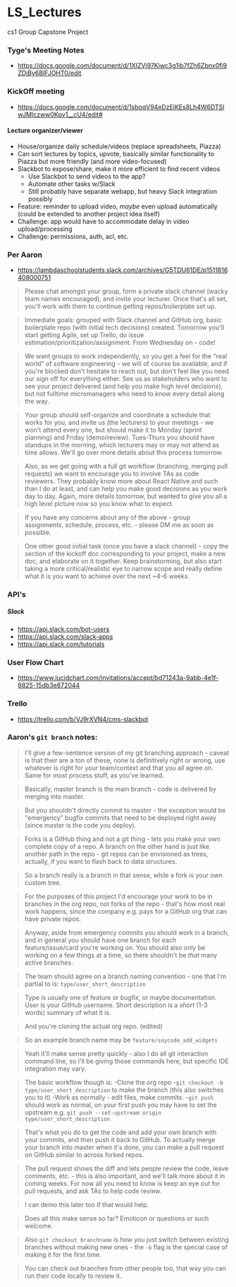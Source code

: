 # LS_Lectures
cs1 Group Capstone Project

### Tyge's Meeting Notes
- https://docs.google.com/document/d/1XIZVj97Kjwc3g1ib7fZh6Zbnx0fi9ZDjBy6BlFJOHT0/edit

### KickOff meeting
- https://docs.google.com/document/d/1sboqV94eDzEiKEs8Lh4W6DTSlwJMIczww0Kpv1__cU4/edit#

#### Lecture organizer/viewer
- House/organize daily schedule/videos (replace spreadsheets, Piazza)
- Can sort lectures by topics, upvote, basically similar functionality to Piazza but more friendly (and more video-focused)
- Slackbot to expose/share, make it more efficient to find recent videos
  - Use Slackbot to send videos to the app?
  - Automate other tasks w/Slack
  - Still probably have separate webapp, but heavy Slack integration possibly
- Feature: reminder to upload video, *maybe* even upload automatically (could be extended to another project idea itself)
- Challenge: app would have to accommodate delay in video upload/processing
- Challenge: permissions, auth, acl, etc.

### Per Aaron
- https://lambdaschoolstudents.slack.com/archives/G5TDU61DE/p1511816408000751
> Please chat amongst your group, form a private slack channel (wacky team names encouraged), and invite your lecturer. Once that's all set, you'll work with them to continue getting repos/boilerplate set up.

> Immediate goals: grouped with Slack channel and GitHub org, basic boilerplate repo (with initial tech decisions) created. Tomorrow you'll start getting Agile, set up Trello, do issue estimation/prioritization/assignment. From Wednesday on - code!

> We want groups to work independently, so you get a feel for the "real world" of software engineering - we will of course be available, and if you're blocked don't hesitate to reach out, but don't feel like you need our sign off for everything either. See us as stakeholders who want to see your project delivered (and help you make high level decisions), but not fulltime micromanagers who need to know every detail along the way.

> Your group should self-organize and coordinate a schedule that works for you, and invite us (the lecturers) to your meetings - we won't attend every one, but should make it to Monday (sprint planning) and Friday (demo/review). Tues-Thurs you should have standups in the morning, which lecturers may or may not attend as time allows. We'll go over more details about this process tomorrow.

> Also, as we get going with a full git workflow (branching, merging pull requests) we want to encourage you to involve TAs as code reviewers. They probably know more about React Native and such than I do at least, and can help you make good decisions as you work day to day. Again, more details tomorrow, but wanted to give you all a high level picture now so you know what to expect.

> If you have any concerns about any of the above - group assignments, schedule, process, etc. - please DM me as soon as possible.

> One other good initial task (once you have a slack channel) - copy the section of the kickoff doc corresponding to your project, make a new doc, and elaborate on it together. Keep brainstorming, but also start taking a more critical/realistic eye to narrow scope and really define what it is you want to achieve over the next ~4-6 weeks.

### API's
##### Slack
- https://api.slack.com/bot-users
- https://api.slack.com/slack-apps
- https://api.slack.com/tutorials

### User Flow Chart
- https://www.lucidchart.com/invitations/accept/bd71243a-9abb-4e1f-8825-15db3e872044

### Trello
- https://trello.com/b/VJ9rXVN4/cms-slackbot

### Aaron's `git branch` notes:
> I'll give a few-sentence version of my git branching approach - caveat is that their are a ton of these, none is definitively right or wrong, use whatever is right for your team/context and that you all agree on. Same for most process stuff, as you've learned.

> Basically, master branch is the main branch - code is delivered by merging into master.

> But you shouldn't directly commit to master - the exception would be "emergency" bugfix commits that need to be deployed right away (since master is the code you deploy).

> Forks is a GitHub thing and not a git thing - lets you make your own complete copy of a repo. A branch on the other hand is just like another path in the repo - git repos can be envisioned as trees, actually, if you want to flash back to data structures.

> So a branch really is a branch in that sense, while a fork is your own custom tree.

> For the purposes of this project I'd encourage your work to be in branches in the org repo, not forks of the repo - that's how most real work happens, since the company e.g. pays for a GitHub org that can have private repos.

> Anyway, aside from emergency commits you should work in a branch, and in general you should have one branch for each feature/issue/card you're working on. You should also only be working on a few things at a time, so there shouldn't be *that* many active branches.

> The team should agree on a branch naming convention - one that I'm partial to is: `type/user_short_description`

> Type is usually one of feature or bugfix, or maybe documentation. User is your GitHub username. Short description is a *short* (1-3 words) summary of what it is.

> And you're cloning the actual org repo. (edited)

> So an example branch name may be `feature/soycode_add_widgets`

> Yeah it'll make sense pretty quickly - also I do all git interaction command line, so I'll be giving those commands here, but specific IDE integration may vary.

> The basic workflow though is:
-Clone the org repo
-`git checkout -b type/user_short_description` to make the branch (this also switches you to it)
-Work as normally - edit files, make commits.
-`git push` should work as normal, on your first push you may have to set the upstream e.g. `git push --set-upstream origin type/user_short_description`

> That's what you do to get the code and add your own branch with your commits, and then push it back to GitHub. To actually merge your branch into master when it's done, you can make a pull request on GitHub similar to across forked repos.

> The pull request shows the diff and lets people review the code, leave comments, etc. - this is also important, and we'll talk more about it in coming weeks. For now all you need to know is keep an eye out for pull requests, and ask TAs to help code review.

> I can demo this later too if that would help.

> Does all this make sense so far? Emoticon or questions or such welcome.

> Also `git checkout branchname` is how you just switch between existing branches without making new ones - the `-b` flag is the special case of making it for the first time.

> You can check out branches from other people too, that way you can run their code locally to review it.
